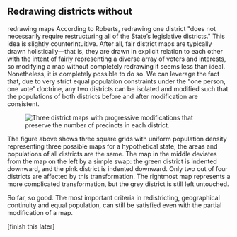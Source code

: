 ## Redrawing districts without 
redrawing maps
According to Roberts, redrawing one 
district "does not necessarily 
require restructuring all of the 
State’s legislative districts." This 
idea is slightly counterintuitive. 
After all, fair district maps are 
typically drawn holistically—that 
is, they are drawn in explicit 
relation to each other with the 
intent of fairly representing a 
diverse array of voters and 
interests, so modifying a map 
without completely redrawing it 
seems less than ideal. Nonetheless, 
it is completely possible to do so. 
We can leverage the fact that, due 
to very strict equal population 
constraints under the "one person, 
one vote" doctrine, any two 
districts can be isolated and 
modified such that the populations 
of both districts before and after 
modification are consistent.

<figure>
<img src="/assets/three_maps.png" 
alt="Three district maps with 
progressive modifications that 
preserve the number of precincts in 
each district." 
style="max-height:185px;max-width:629px">
</figure>

The figure above shows three square 
grids with uniform population 
density representing three possible 
maps for a hypothetical state; the 
areas and populations of all 
districts are the same. The map in 
the middle deviates from the map on 
the left by a simple swap: the green 
district is indented downward, and 
the pink district is indented 
downward. Only two out of four 
districts are affected by this 
transformation. The rightmost map 
represents a more complicated 
transformation, but the grey 
district is still left untouched.

So far, so good. The most important 
criteria in redistricting, 
geographical continuity and equal 
population, can still be satisfied 
even with the partial modification 
of a map. 

[finish this later]

